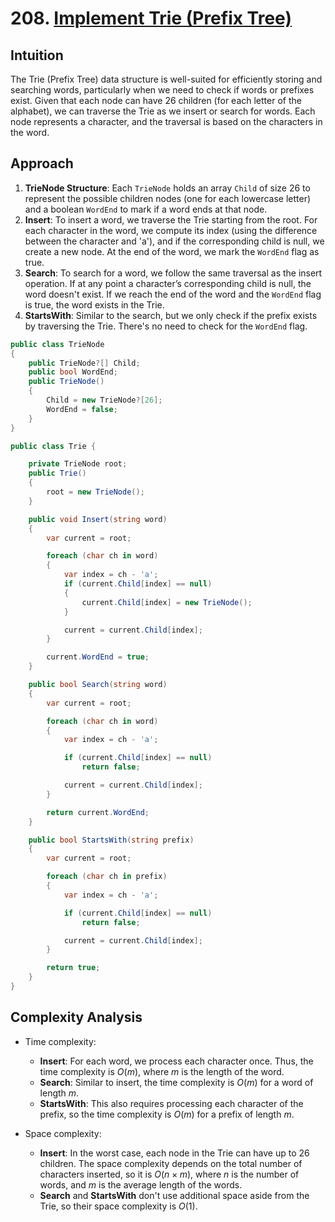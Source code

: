 # 208. [Implement Trie (Prefix Tree)](https://leetcode.com/problems/implement-trie-prefix-tree)

## Intuition

The Trie (Prefix Tree) data structure is well-suited for efficiently storing and searching words, particularly when we need to check if words or prefixes exist. Given that each node can have 26 children (for each letter of the alphabet), we can traverse the Trie as we insert or search for words. Each node represents a character, and the traversal is based on the characters in the word.

## Approach

1. **TrieNode Structure**: Each `TrieNode` holds an array `Child` of size 26 to represent the possible children nodes (one for each lowercase letter) and a boolean `WordEnd` to mark if a word ends at that node.
2. **Insert**: To insert a word, we traverse the Trie starting from the root. For each character in the word, we compute its index (using the difference between the character and 'a'), and if the corresponding child is null, we create a new node. At the end of the word, we mark the `WordEnd` flag as true.
3. **Search**: To search for a word, we follow the same traversal as the insert operation. If at any point a character’s corresponding child is null, the word doesn't exist. If we reach the end of the word and the `WordEnd` flag is true, the word exists in the Trie.
4. **StartsWith**: Similar to the search, but we only check if the prefix exists by traversing the Trie. There's no need to check for the `WordEnd` flag.

```csharp
public class TrieNode
{
    public TrieNode?[] Child;
    public bool WordEnd;
    public TrieNode()
    {
        Child = new TrieNode?[26];
        WordEnd = false;
    }
}

public class Trie {

    private TrieNode root;
    public Trie()
    {
        root = new TrieNode();
    }

    public void Insert(string word)
    {
        var current = root;

        foreach (char ch in word)
        {
            var index = ch - 'a';
            if (current.Child[index] == null)
            {
                current.Child[index] = new TrieNode();
            }

            current = current.Child[index];
        }

        current.WordEnd = true;
    }

    public bool Search(string word)
    {
        var current = root;

        foreach (char ch in word)
        {
            var index = ch - 'a';

            if (current.Child[index] == null)
                return false;

            current = current.Child[index];
        }

        return current.WordEnd;
    }

    public bool StartsWith(string prefix)
    {
        var current = root;

        foreach (char ch in prefix)
        {
            var index = ch - 'a';

            if (current.Child[index] == null)
                return false;

            current = current.Child[index];
        }

        return true;
    }
}

```

## Complexity Analysis

- Time complexity:
  - **Insert**: For each word, we process each character once. Thus, the time complexity is $O(m)$, where $m$ is the length of the word.
  - **Search**: Similar to insert, the time complexity is $O(m)$ for a word of length $m$.
  - **StartsWith**: This also requires processing each character of the prefix, so the time complexity is $O(m)$ for a prefix of length $m$.

- Space complexity:
  - **Insert**: In the worst case, each node in the Trie can have up to 26 children. The space complexity depends on the total number of characters inserted, so it is $O(n \times m)$, where $n$ is the number of words, and $m$ is the average length of the words.
  - **Search** and **StartsWith** don't use additional space aside from the Trie, so their space complexity is $O(1)$.
